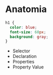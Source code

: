# Anatomia

```css
h1 {
  color: blue;
  font-size: 60px;
  background: gray;
}
```

- Selector
- Declaration
- Properties
- Property Value
